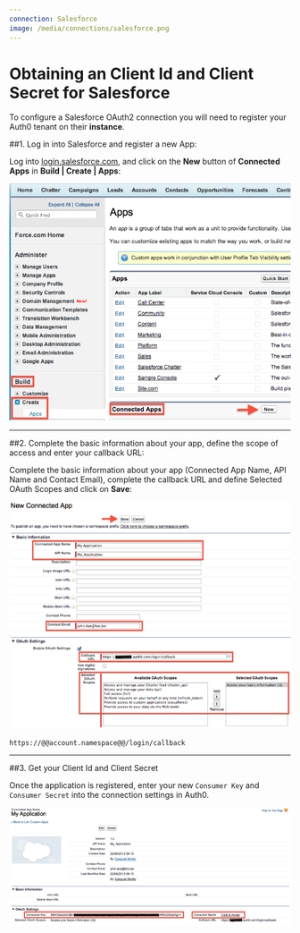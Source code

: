 ```yaml
---
connection: Salesforce
image: /media/connections/salesforce.png
---
```


# Obtaining an Client Id and Client Secret for Salesforce

To configure a Salesforce OAuth2 connection you will need to register your Auth0 tenant on their __instance__.

##1. Log in into Salesforce and register a new App:

Log into [login.salesforce.com](https://login.salesforce.com/), and click on the __New__ button of __Connected Apps__ in __Build | Create | Apps__:

![](/media/articles/connections/social/salesforce/salesforce-register-1.png)

---

##2. Complete the basic information about your app, define the scope of access and enter your callback URL:

Complete the basic information about your app (Connected App Name, API Name and Contact Email), complete the callback URL and define Selected OAuth Scopes and click on __Save__:

![](/media/articles/connections/social/salesforce/salesforce-register-2.png)

	https://@@account.namespace@@/login/callback

---

##3. Get your Client Id and Client Secret

Once the application is registered, enter your new `Consumer Key` and `Consumer Secret` into the connection settings in Auth0.

![](/media/articles/connections/social/salesforce/salesforce-register-3.png)
